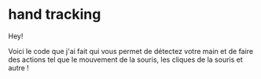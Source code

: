 # hand tracking

Hey!

Voici le code que j'ai fait qui vous permet de détectez votre main et de faire des actions tel que le mouvement de la souris, les cliques de la souris et autre !
